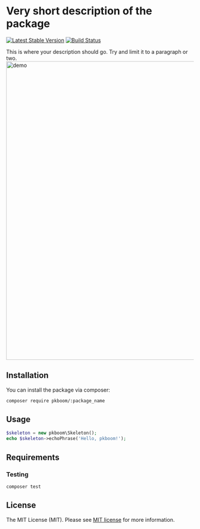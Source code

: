 # Very short description of the package

[![Latest Stable Version](https://poser.pugx.org/pkboom/laravel-calm/v/stable)](https://packagist.org/packages/pkboom/laravel-calm)
[![Build Status](https://travis-ci.com/pkboom/laravel-calm.svg?branch=master)](https://travis-ci.com/pkboom/laravel-calm)

This is where your description should go. Try and limit it to a paragraph or two.
<img src="/images/demo.png" width="800"  title="demo">

## Installation

You can install the package via composer:

```bash
composer require pkboom/:package_name
```

## Usage

```php
$skeleton = new pkboom\Skeleton();
echo $skeleton->echoPhrase('Hello, pkboom!');
```

## Requirements

### Testing

```bash
composer test
```

## License

The MIT License (MIT). Please see [MIT license](http://opensource.org/licenses/MIT) for more information.
